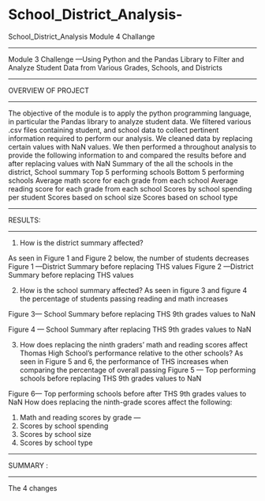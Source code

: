 # School_District_Analysis-
School_District_Analysis Module 4 Challange

______________________________________________________________________
Module 3 Challenge —Using Python and the Pandas Library to Filter and Analyze Student Data from Various Grades, Schools, and Districts
______________________________________________________________________

OVERVIEW OF PROJECT 
______________________________________________________________________
The objective of the module is to apply the python programming language, in particular the Pandas library to analyze student data. We filtered various .csv files containing student, and school data to collect pertinent information required to perform our analysis. We cleaned data by replacing certain values with NaN values. We then performed a throughout analysis to provide the following information to and compared the results before and after replacing values with NaN
Summary of the all the schools in the district,
School summary
Top 5 performing schools 
Bottom 5 performing schools 
Average math score for each grade from each school 
Average  reading score for each grade from each school
Scores by school spending per student 
Scores based on school size 
Scores based on school type 	
______________________________________________________________________
RESULTS:
______________________________________________________________________

1) How is the district summary affected? 

As seen in Figure 1 and Figure 2 below, the number of students decreases 
Figure 1 —District Summary before replacing THS values 
Figure 2 —District Summary before replacing THS values

2) How is the school summary affected?
As seen in figure 3 and figure 4 the percentage of students passing reading and math increases 

Figure 3— School Summary before replacing THS 9th grades values to NaN








Figure 4 — School Summary after replacing THS 9th grades values to NaN

3) How does replacing the ninth graders’ math and reading scores affect Thomas High School’s performance relative to the other schools?
As seen in Figure 5 and 6, the performance of THS increases when comparing the percentage of overall passing 
Figure 5 — Top performing schools before replacing THS 9th grades values to NaN

Figure 6— Top performing schools before after THS 9th grades values to NaN
How does replacing the ninth-grade scores affect the following:
1) Math and reading scores by grade — 
2) Scores by school spending
3) Scores by school size
4) Scores by school type

______________________________________________________________________
SUMMARY :
______________________________________________________________________

The 4 changes 